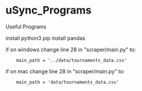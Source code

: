 # uSync_Programs
Useful Programs

install python3
pip install pandas

if on windows change line 28 in "scraper/main.py" to: 
```
    main_path = '../data/tournaments_data.csv'
```

if on mac change line 28 in "scraper/main.py" to: 
```
    main_path = 'data/tournaments_data.csv'
```

